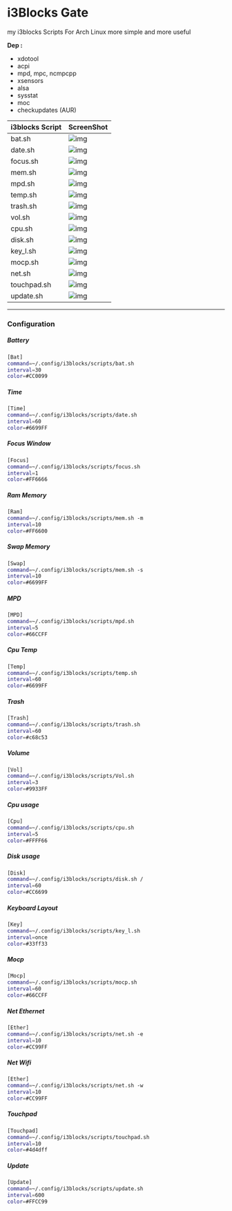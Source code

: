 # i3Blocks Gate 

my i3blocks Scripts For Arch Linux more simple and more useful 

**Dep :**
 - xdotool
 - acpi
 - mpd, mpc, ncmpcpp
 - xsensors
 - alsa
 - sysstat
 - moc
 - checkupdates (AUR)


| i3blocks Script | ScreenShot |
|-----------------|------------|
| bat.sh          | ![img](https://github.com/zakariaGatter/i3blocks-gate/blob/master/screenshot/bat.png)
| date.sh         | ![img](https://github.com/zakariaGatter/i3blocks-gate/blob/master/screenshot/date.png)
| focus.sh        | ![img](https://github.com/zakariaGatter/i3blocks-gate/blob/master/screenshot/ficus.png)
| mem.sh          | ![img](https://github.com/zakariaGatter/i3blocks-gate/blob/master/screenshot/mem.png)
| mpd.sh          | ![img](https://github.com/zakariaGatter/i3blocks-gate/blob/master/screenshot/mpd.png)
| temp.sh         | ![img](https://github.com/zakariaGatter/i3blocks-gate/blob/master/screenshot/temp.png)
| trash.sh        | ![img](https://github.com/zakariaGatter/i3blocks-gate/blob/master/screenshot/trash.png)
| vol.sh          | ![img](https://github.com/zakariaGatter/i3blocks-gate/blob/master/screenshot/vol.png)
| cpu.sh          | ![img](https://github.com/zakariaGatter/i3blocks-gate/blob/master/screenshot/cpu.png)
| disk.sh         | ![img](https://github.com/zakariaGatter/i3blocks-gate/blob/master/screenshot/disk.png)
| key_l.sh        | ![img](https://github.com/zakariaGatter/i3blocks-gate/blob/master/screenshot/key_layout.png)
| mocp.sh         | ![img](https://github.com/zakariaGatter/i3blocks-gate/blob/master/screenshot/mocp.png)
| net.sh          | ![img](https://github.com/zakariaGatter/i3blocks-gate/blob/master/screenshot/net.png)
| touchpad.sh     | ![img](https://github.com/zakariaGatter/i3blocks-gate/blob/master/screenshot/touchpad.png)
| update.sh       | ![img](https://github.com/zakariaGatter/i3blocks-gate/blob/master/screenshot/update.png)

---

### Configuration 

##### Battery
```sh
[Bat]
command=~/.config/i3blocks/scripts/bat.sh
interval=30
color=#CC0099
```

##### Time
```sh
[Time]
command=~/.config/i3blocks/scripts/date.sh
interval=60
color=#6699FF
```

##### Focus Window
```sh
[Focus]
command=~/.config/i3blocks/scripts/focus.sh
interval=1
color=#FF6666
```

##### Ram Memory
```sh
[Ram]
command=~/.config/i3blocks/scripts/mem.sh -m
interval=10
color=#FF6600
```

##### Swap Memory
```sh
[Swap]
command=~/.config/i3blocks/scripts/mem.sh -s
interval=10
color=#6699FF
```

##### MPD
```sh
[MPD]
command=~/.config/i3blocks/scripts/mpd.sh
interval=5
color=#66CCFF
```

##### Cpu Temp
```sh
[Temp]
command=~/.config/i3blocks/scripts/temp.sh
interval=60
color=#6699FF
```

##### Trash
```sh
[Trash]
command=~/.config/i3blocks/scripts/trash.sh
interval=60
color=#c68c53
```

##### Volume
```sh
[Vol]
command=~/.config/i3blocks/scripts/Vol.sh
interval=3
color=#9933FF
```

##### Cpu usage
```sh
[Cpu]
command=~/.config/i3blocks/scripts/cpu.sh
interval=5
color=#FFFF66
```

##### Disk usage
```sh
[Disk]
command=~/.config/i3blocks/scripts/disk.sh /
interval=60
color=#CC6699
```

##### Keyboard Layout
```sh
[Key]
command=~/.config/i3blocks/scripts/key_l.sh
interval=once
color=#33ff33
```

##### Mocp
```sh
[Mocp]
command=~/.config/i3blocks/scripts/mocp.sh
interval=60
color=#66CCFF
```

##### Net Ethernet
```sh
[Ether]
command=~/.config/i3blocks/scripts/net.sh -e
interval=10
color=#CC99FF
```

##### Net Wifi
```sh
[Ether]
command=~/.config/i3blocks/scripts/net.sh -w
interval=10
color=#CC99FF
```

##### Touchpad
```sh
[Touchpad]
command=~/.config/i3blocks/scripts/touchpad.sh
interval=10
color=#4d4dff
```

##### Update
```sh
[Update]
command=~/.config/i3blocks/scripts/update.sh
interval=600
color=#FFCC99
```
